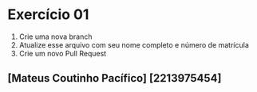 # Exercício 01

1. Crie uma nova branch
2. Atualize esse arquivo com seu nome completo e número de matrícula
2. Crie um novo Pull Request

## [Mateus Coutinho Pacífico] [2213975454]
